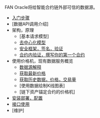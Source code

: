 FAN Oracle将给智能合约链外部可信的数据源。

- [入门步骤](README.md)   
- [数据API调用介绍]         
- 架构，原理               
  - [基本请求模型]          
  - [去中心化模型](decenter.md)      
  - [安全框架，签名，验证](sign.md)         
  - [合约内验证，撰写你的第一个合约](firstConstract.md) 
- 使用价格机，现有数据服务概览    
  - [数据源解释](dataSource.md)
  - [获取最新价格](price.md)          
  - [获取历史数据，价格，交易量](historyData.md)  
  - [使用数据绘制K线图表]      
  - [链下资产锚定合约的价格机]              
- [安装部署，配置](startup.md)                    
-  [接口使用](apis.md)    
-  [维护]               
                      